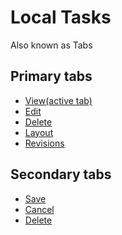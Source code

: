 # Local Tasks 
Also known as Tabs

<div id="block-ashlar-local-tasks" className="contextual-region block--local-tasks-block">
  <h2 className="visually-hidden">Primary tabs</h2>
  <ul>
    <li><a href="#" className="is-active">View<span className="visually-hidden">(active tab)</span></a></li>
    <li><a href="#">Edit</a></li>
    <li><a href="#">Delete</a></li>
    <li><a href="#">Layout</a></li>
    <li><a href="#">Revisions</a></li>
  </ul>
  
  <h2 className="visually-hidden">Secondary tabs</h2>
  <ul>
    <li><a href="#">Save</a></li>
    <li><a href="#">Cancel</a></li>
    <li><a href="#">Delete</a></li>
  </ul>
</div>
